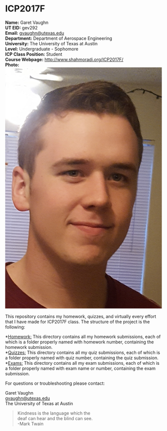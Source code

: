 # ICP2017F
**Name:** Garet Vaughn  
**UT EID:** gev292  
**Email:** gvaughn@utexas.edu  
**Department:** Department of Aerospace Engineering  
**University:** The University of Texas at Austin  
**Level:** Undergraduate - Sophomore  
**ICP Class Position:** Student  
**Course Webpage:** http://www.shahmoradi.org/ICP2017F/  
**Photo:** ![Garet Picture](https://github.com/gvaughn77/Garet-Vaughn-ICP/blob/master/images/garet%20pic.jpg)  
 
 This repository contains my homework, quizzes, and virtually every effort that I have made for ICP2017F class. The structure of the project is the following:

*[Homework:](https://github.com/gvaughn77/Garet-Vaughn-ICP) This directory contains all my homework submissions, each of which is a folder properly named with homework number, containing the homework submission.  
*[Quizzes:](https://github.com/gvaughn77/Garet-Vaughn-ICP/tree/master/Quizzes) This directory contains all my quiz submissions, each of which is a folder properly named with quiz number, containing the quiz submission.  
*[Exams:](https://github.com/gvaughn77/Garet-Vaughn-ICP/tree/master/Exams) This directory contains all my exam submissions, each of which is a folder properly named with exam name or number, containing the exam submission.  
  
  
For questions or troubleshooting please contact:  
  
Garet Vaughn  
gvaughn@utexas.edu  
The University of Texas at Austin  
  
>Kindness is the language which the  
>deaf can hear and the blind can see.  
> -Mark Twain  
